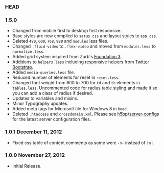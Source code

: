 ### HEAD

### 1.5.0

* Changed from mobile first to desktop first responsive.
* Base styles are now compiled to `satus.css` and layout styles to `app.css`.
* Deleted `480`, `600`, `768`, `980` and `modules` less files.
* Changed `.fluid-video` to `.flex-video` and moved from `modules.less` to `normalize.less`.
* Added grid system inspired from Zurb's [Foundation 3](http://foundation.zurb.com/).
* Additions to `helpers.less` including responsive helpers from [Twitter Bootstrap](http://twitter.github.com/bootstrap/).
* Added `media-queries.less` file.
* Reduced number of elements for reset in `reset.less`.
* Changed font weight from 600 to 700 for `td` and `th` elements in `tables.less`. Uncommented code for radius table styling and made it so you can add a class of radius if desired.
* Updates to variables and mixins.
* Minor Typography updates.
* Added meta tags for Microsoft tile for Windows 8 in `head`.
* Deleted `.htaccess` and `crossdomain.xml`. Please see [h5bp/server-configs](https://github.com/h5bp/server-configs) for the latest server configuration files.

### 1.0.1 December 11, 2012

* Fixed css table of content comments as some were `-n-` instead of `!n!`.

### 1.0.0 November 27, 2012

* Initial Release.